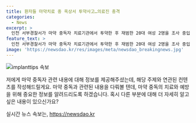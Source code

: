 ```yaml
---
title: 환자들 마약치료 중 옥상서 투약사고…의료진 충격
categories:
  - News
excerpt: >
  인천 서부경찰서가 마약 중독자 치료기관에서 투약한 후 재범한 20대 여성 2명을 조사 중입니다. 이들은 치료기관에서 외출한 뒤 옥상에서 필로폰을 투약한 혐의를 받고 있습니다. 사회적 이슈인 마약 중독과 관련된 사건으로 경찰 조사가 진행 중에 있습니다. (150자)
feature_text: >
  인천 서부경찰서가 마약 중독자 치료기관에서 투약한 후 재범한 20대 여성 2명을 조사 중입니다. 이들은 치료기관에서 외출한 뒤 옥상에서 필로폰을 투약한 혐의를 받고 있습니다. 사회적 이슈인 마약 중독과 관련된 사건으로 경찰 조사가 진행 중에 있습니다. (150자)
image: 'https://newsdao.kr/res/images/meta/newsdao_breakingnews.jpg'
---
```


<p><img src="https://newsdao.kr/res/images/meta/newsdao_breakingnews.jpg" alt="implanttips 속보" /></p>

<p>저에게 마약 중독자 관련 내용에 대해 정보를 제공해주셨는데, 해당 주제와 연관된 컨텐츠를 작성해드릴게요. 마약 중독과 관련된 내용을 다뤄볼 텐데, 마약 중독의 치료와 예방을 위해 중요한 정보를 알려드리도록 하겠습니다. 혹시 다른 부분에 대해 더 자세히 알고 싶은 내용이 있으신가요?</p>
실시간 뉴스 속보는, <a href="https://newsdao.kr" rel="dofollow">https://newsdao.kr</a>


